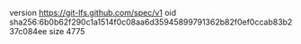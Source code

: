 version https://git-lfs.github.com/spec/v1
oid sha256:6b0b62f290c1a1514f0c08aa6d35945899791362b82f0ef0ccab83b237c084ee
size 4775

